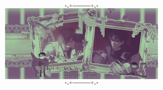 <div id="header" align="center">
  ∘₊✧──────✧₊∘
<img src=https://github.com/EVILRUSSIAN/EVILRUSSIAN/blob/main/image-12-12-24-10-30.png>
  ∘₊✧──────✧₊∘
<p align="center"

